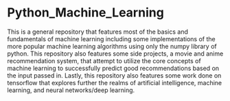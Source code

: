# Python_Machine_Learning
This is a general repository that features most of the basics and fundamentals of machine learning including some implementations of the more popular machine learning algorithms using only the numpy library of python. This repository also features some side projects, a movie and anime recommendation system, that attempt to utilize the core concepts of machine learning to successfully predict good recommendations based on the input passed in. Lastly, this repository also features some work done on tensorflow that explores further the realms of artificial intelligence, machine learning, and neural networks/deep learning. 
